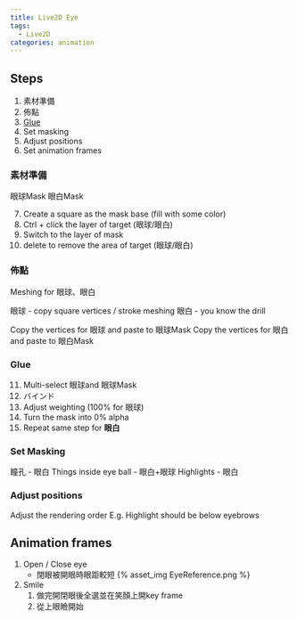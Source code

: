 ```yaml
---
title: Live2D Eye
tags:
  - Live2D
categories: animation
---
```


## Steps
1. 素材準備
2. 佈點
3. [Glue](Glue)
4. Set masking
5. Adjust positions
6. Set animation frames


### 素材準備

眼球Mask
眼白Mask

7. Create a square as the mask base (fill with some color)
8. Ctrl + click the layer of target (眼球/眼白)
9. Switch to the layer of mask
10. delete to remove the area of target (眼球/眼白)

### 佈點

Meshing for 眼球、眼白

眼球 - copy square vertices / stroke meshing
眼白 - you know the drill

Copy the vertices for 眼球 and paste to 眼球Mask
Copy the vertices for 眼白 and paste to 眼白Mask

### Glue
11. Multi-select 眼球and 眼球Mask
12. バインド
13. Adjust weighting (100% for 眼球)
14. Turn the mask into 0% alpha
15. Repeat same step for **眼白**


### Set Masking

瞳孔 - 眼白
Things inside eye ball - 眼白+眼球
Highlights - 眼白

### Adjust positions

Adjust the rendering order
E.g. Highlight should be below eyebrows

## Animation frames

1. Open / Close eye
	- 閉眼被開眼時眼距較短
	  {% asset_img EyeReference.png %}
2. Smile
	1. 做完開閉眼後全選並在笑顏上開key frame
	2. 從上眼瞼開始